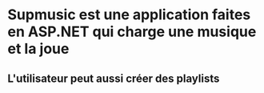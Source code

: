 # Supmusic est une application faites en ASP.NET qui charge une musique et la joue
## L'utilisateur peut aussi créer des playlists

